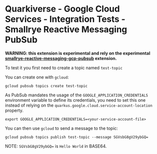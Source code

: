 # Quarkiverse - Google Cloud Services - Integration Tests - Smallrye Reactive Messaging PubSub

**WARNING: this extension is experimental and rely on the experimental 
[smallrye-reactive-messaging-gcp-pubsub](https://github.com/smallrye/smallrye-reactive-messaging/tree/master/smallrye-reactive-messaging-gcp-pubsub) 
extension.**

To test it you first need to create a topic named `test-topic`

You can create one with `gcloud`:

```
gcloud pubsub topics create test-topic
```

As PubSub mandates the usage of the `GOOGLE_APPLICATION_CREDENTIALS` environment variable to define its credentials, 
you need to set this one instead of relying on the `quarkus.google.cloud.service-account-location` property. 

```
export GOOGLE_APPLICATION_CREDENTIALS=<your-service-account-file>
```

You can then use `gcloud` to send a message to the topic:

```
gcloud pubsub topics publish test-topic --message SGVsbG8gV29ybGQ=
```

NOTE: `SGVsbG8gV29ybGQ=` is `Hello World` in BASE64.